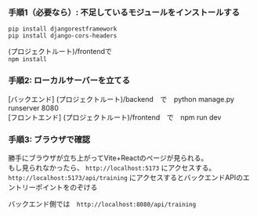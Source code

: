 ### 手順1（必要なら）: 不足しているモジュールをインストールする

`pip install djangorestframework`  
`pip install django-cors-headers`  

(プロジェクトルート)/frontendで  
`npm install`  

### 手順2: ローカルサーバーを立てる
[バックエンド] (プロジェクトルート)/backend　で　python manage.py runserver 8080    
[フロントエンド] (プロジェクトルート)/frontend　で　npm run dev

### 手順3: ブラウザで確認
勝手にブラウザが立ち上がってVite+Reactのページが見られる。  
もし見られなかったら、
`http://localhost:5173` にアクセスする。  
`http://localhost:5173/api/training` にアクセスするとバックエンドAPIのエントリーポイントをのぞける  

バックエンド側では　`http://localhost:8080/api/training`  

